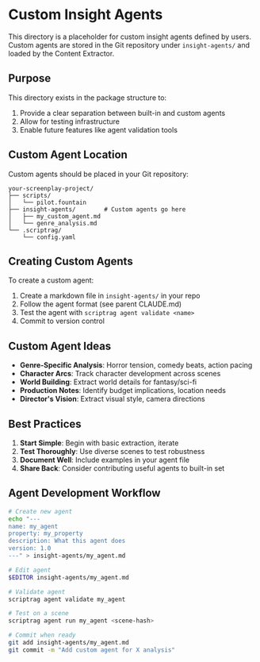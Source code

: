 # Custom Insight Agents

This directory is a placeholder for custom insight agents defined by users. Custom agents are stored in the Git repository under `insight-agents/` and loaded by the Content Extractor.

## Purpose

This directory exists in the package structure to:

1. Provide a clear separation between built-in and custom agents
2. Allow for testing infrastructure
3. Enable future features like agent validation tools

## Custom Agent Location

Custom agents should be placed in your Git repository:

```text
your-screenplay-project/
├── scripts/
│   └── pilot.fountain
├── insight-agents/        # Custom agents go here
│   ├── my_custom_agent.md
│   └── genre_analysis.md
└── .scriptrag/
    └── config.yaml
```

## Creating Custom Agents

To create a custom agent:

1. Create a markdown file in `insight-agents/` in your repo
2. Follow the agent format (see parent CLAUDE.md)
3. Test the agent with `scriptrag agent validate <name>`
4. Commit to version control

## Custom Agent Ideas

- **Genre-Specific Analysis**: Horror tension, comedy beats, action pacing
- **Character Arcs**: Track character development across scenes
- **World Building**: Extract world details for fantasy/sci-fi
- **Production Notes**: Identify budget implications, location needs
- **Director's Vision**: Extract visual style, camera directions

## Best Practices

1. **Start Simple**: Begin with basic extraction, iterate
2. **Test Thoroughly**: Use diverse scenes to test robustness
3. **Document Well**: Include examples in your agent file
4. **Share Back**: Consider contributing useful agents to built-in set

## Agent Development Workflow

```bash
# Create new agent
echo "---
name: my_agent
property: my_property
description: What this agent does
version: 1.0
---" > insight-agents/my_agent.md

# Edit agent
$EDITOR insight-agents/my_agent.md

# Validate agent
scriptrag agent validate my_agent

# Test on a scene
scriptrag agent run my_agent <scene-hash>

# Commit when ready
git add insight-agents/my_agent.md
git commit -m "Add custom agent for X analysis"
```
